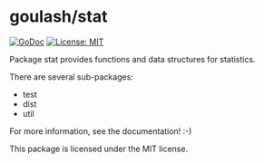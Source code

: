 goulash/stat
============

[![GoDoc](http://img.shields.io/badge/godoc-reference-blue.svg?style=flat-square)](https://godoc.org/github.com/goulash/stat)
[![License: MIT](http://img.shields.io/badge/license-MIT-red.svg?style=flat-square)](http://opensource.org/licenses/MIT)

Package stat provides functions and data structures for statistics.

There are several sub-packages:

 * test
 * dist
 * util

For more information, see the documentation! :-)

This package is licensed under the MIT license.

